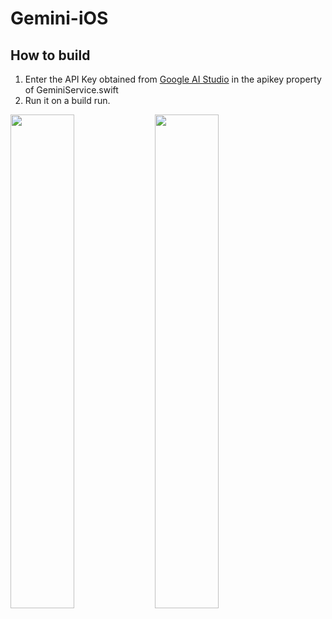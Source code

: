 # Gemini-iOS

## How to build
1. Enter the API Key obtained from [Google AI Studio](https://aistudio.google.com/app/prompts/new_chat) in the apikey property of GeminiService.swift
2. Run it on a build run.

 <img src="https://github.com/user-attachments/assets/59f5a257-c7f0-44d0-94c2-3d0240a2d8a3" width="45%" /> <img src="https://github.com/user-attachments/assets/7b06a62b-930c-446b-9a24-bf2ec3a105a8" width="45%" />
